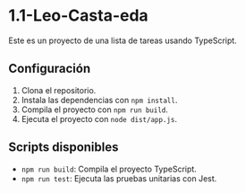 # 1.1-Leo-Casta-eda
Este es un proyecto de una lista de tareas usando TypeScript.

## Configuración

1. Clona el repositorio.
2. Instala las dependencias con `npm install`.
3. Compila el proyecto con `npm run build`.
4. Ejecuta el proyecto con `node dist/app.js`.

## Scripts disponibles

- `npm run build`: Compila el proyecto TypeScript.
- `npm run test`: Ejecuta las pruebas unitarias con Jest.
